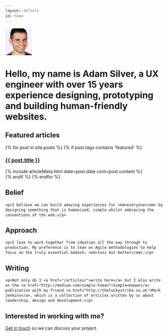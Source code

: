 ```yaml
---
layout: default
id: home
---
```


<div class="me">
	<div class="face">
		<img src="/assets/img/adam2.jpg" alt="Adam Photo" width="85" height="85">
	</div>
	<h1 class="intro">Hello, my name is Adam Silver, a UX engineer with over 15 years experience designing, prototyping and building human-friendly websites.</h1>
</div>

<div class="homePageSection">
	<h2>Featured articles</h2>
	<div id="articleList">
		{% for post in site.posts %}
			{% if post.tags contains 'featured' %}
				<div class="article">
					<h3 class="title"><a href="{{ post.url }}">{{ post.title }}</a></h3>
					{% include articleMeta.html date=post.date cont=post.content %}
				</div>
			{% endif %}
		{% endfor %}
	</div>
</div>

<div class="homePageSection">
	<h2>Belief</h2>

	<p>I believe we can build amazing experiences for <em>everyone</em> by designing something that is humanised, simple whilst embracing the conventions of the web.</p>
</div>

<div class="homePageSection">
	<h2>Approach</h2>

	<p>I love to work together from ideation all the way through to production. My preference is to lean on Agile methodologies to help focus on the truly essential &mdash; <em>less but better</em>.</p>
</div>

<div class="homePageSection">
	<h2>Writing</h2>

	<p>Not only do I <a href="/articles/">write here</a> but I also write on the <a href="http://medium.com/simple-human">Simple=Human</a> publication with my friend <a href="http://theluckystrike.co.uk">Mark Jenkins</a>, which is a collection of articles written by us about leadership, design and development.</p>
</div>

<div class="homePageSection">
	<h2>Interested in working with me?</h2>
	<p><a href="mailto:adambsilver+project@gmail.com">Get in touch</a> so we can discuss your project.</p>
</div>
